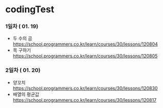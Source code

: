 # codingTest

### 1일차 ( 01. 19)
  - 두 수의 곱    https://school.programmers.co.kr/learn/courses/30/lessons/120804
  - 목 구하기   https://school.programmers.co.kr/learn/courses/30/lessons/120805
  
### 2일차 ( 01. 20)
  - 양꼬치   https://school.programmers.co.kr/learn/courses/30/lessons/120830
  - 배열의 평균값   https://school.programmers.co.kr/learn/courses/30/lessons/120817
